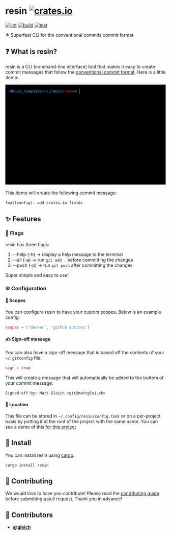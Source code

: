 <!-- DO NOT REMOVE - contributor_list:data:start:["gleich"]:end -->

# resin [![crates.io](https://img.shields.io/crates/v/resin.svg)](https://crates.io/crates/resin)

[![lint](https://github.com/gleich/resin/actions/workflows/lint.yml/badge.svg)](https://github.com/gleich/resin/actions/workflows/lint.yml)
[![build](https://github.com/gleich/resin/actions/workflows/build.yml/badge.svg)](https://github.com/gleich/resin/actions/workflows/build.yml)
[![test](https://github.com/gleich/resin/actions/workflows/test.yml/badge.svg)](https://github.com/gleich/resin/actions/workflows/test.yml)

⚗️ Superfast CLI for the conventional commits commit format

## ❓ What is resin?

resin is a CLI (command-line interface) tool that makes it easy to create commit messages that follow the [conventional commit format](https://www.conventionalcommits.org/). Here is a little demo:

![demo](demo.gif)

This demo will create the following commit message:

```txt
feat(config): add crates.io fields
```

## ✨ Features

### 🚩 Flags

resin has three flags:

1. --help (-h) -> display a help message to the terminal
2. --all (-a) -> run `git add .` before committing the changes
3. --push (-p) -> run `git push` after committing the changes

Super simple and easy to use!

### ⚙️ Configuration

#### 📖 Scopes

You can configure resin to have your custom scopes. Below is an example config:

```toml
scopes = ['docker', 'github actions']
```

#### ✍️ Sign-off message

You can also have a sign-off message that is based off the contents of your `~/.gitconfig` file:

```toml
sign = true
```

This will create a message that will automatically be added to the bottom of your commit message:

```txt
Signed-off-by: Matt Gleich <git@mattglei.ch>
```

#### 📁 Location

This file can be stored in `~/.config/resin/config.toml` or on a per-project basis by putting it at the root of the project with the same name. You can see a demo of this [for this project](resin.toml)

## 🚀 Install

You can install resin using [cargo](https://doc.rust-lang.org/cargo/index.html):

```bash
cargo install resin
```

## 🙌 Contributing

We would love to have you contribute! Please read the [contributing guide](CONTRIBUTING.md) before submitting a pull request. Thank you in advance!

<!-- prettier-ignore-start -->
<!-- DO NOT REMOVE - contributor_list:start -->
## 👥 Contributors


- **[@gleich](https://github.com/gleich)**

<!-- DO NOT REMOVE - contributor_list:end -->
<!-- prettier-ignore-end -->
